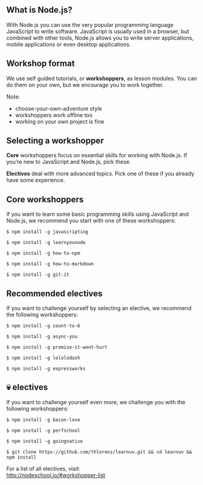 ## What is Node.js?

With Node.js you can use the very popular programming language JavaScript to write software. JavaScript is usually used in a browser, but combined with other tools, Node.js allows you to write server applications, mobile applications or even desktop applications.<!-- .element: class="fragment"  -->


## Workshop format

<p class="fragment">We use self guided tutorials, or <strong>workshoppers</strong>, as lesson modules. You can do them on your own, but we encourage you to work together.</p>

Note:
- choose-your-own-adventure style
- workshoppers work offline too
- working on your own project is fine


## Selecting a workshopper

<p class="fragment"><strong>Core</strong> workshoppers focus on essential skills for working with Node.js. If you&rsquo;re new to JavaScript and Node.js, pick these.</p>
<p class="fragment"><strong>Electives</strong> deal with more advanced topics. Pick one of these if you already have some experience.</p>


## Core workshoppers

If you want to learn some basic programming skills using JavaScript and Node.js, we recommend you start with one of these workshoppers:

<pre><code>$ npm install -g javascripting

$ npm install -g learnyounode

$ npm install -g how-to-npm

$ npm install -g how-to-markdown

$ npm install -g git-it
</code></pre>


## Recommended electives

If you want to challenge yourself by selecting an elective, we recommend the following workshoppers:

<pre><code>$ npm install -g count-to-6

$ npm install -g async-you

$ npm install -g promise-it-wont-hurt

$ npm install -g lololodash

$ npm install -g expressworks
</code></pre>


## 💀 electives

If you want to challenge yourself even more, we challenge you with the following workshoppers:

<pre><code>$ npm install -g bacon-love

$ npm install -g perfschool

$ npm install -g goingnative

$ git clone https://github.com/thlorenz/learnuv.git && cd learnuv && npm install
</code></pre>

For a list of all electives, visit:<br><a href="http://nodeschool.io/#workshopper-list">http://nodeschool.io/#workshopper-list</a>
